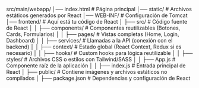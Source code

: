 src/main/webapp/
│── index.html        # Página principal
│── static/           # Archivos estáticos generados por React
│── WEB-INF/          # Configuración de Tomcat
│── frontend/         # Aquí está tu código de React
│   ├── src/         # Código fuente de React
│   │   ├── components/   # Componentes reutilizables (Botones, Cards, Formularios)
│   │   ├── pages/        # Vistas completas (Home, Login, Dashboard)
│   │   ├── services/     # Llamadas a la API (conexión con el backend)
│   │   ├── context/      # Estado global (React Context, Redux si es necesario)
│   │   ├── hooks/        # Custom hooks para lógica reutilizable
│   │   ├── styles/       # Archivos CSS o estilos con Tailwind/SASS
│   │   ├── App.js        # Componente raíz de la aplicación
│   │   ├── index.js      # Entrada principal de React
│   ├── public/         # Contiene imágenes y archivos estáticos no compilados
│   ├── package.json    # Dependencias y configuración de React
